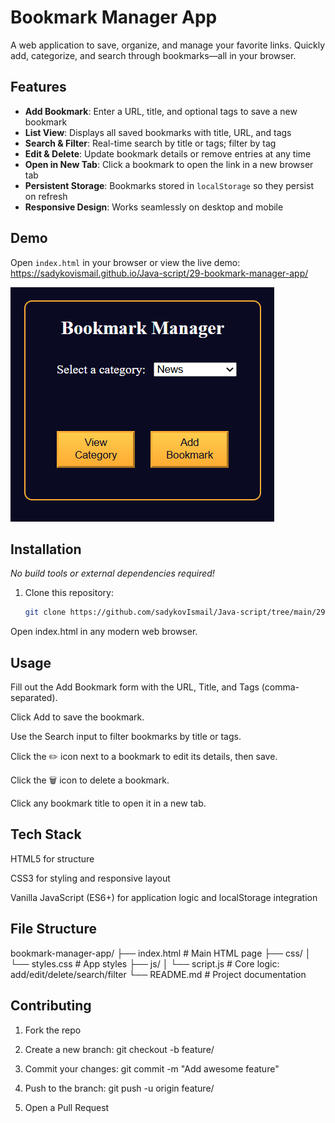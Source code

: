 # Bookmark Manager App

A web application to save, organize, and manage your favorite links. Quickly add, categorize, and search through bookmarks—all in your browser.

## Features

- **Add Bookmark**: Enter a URL, title, and optional tags to save a new bookmark  
- **List View**: Displays all saved bookmarks with title, URL, and tags  
- **Search & Filter**: Real-time search by title or tags; filter by tag  
- **Edit & Delete**: Update bookmark details or remove entries at any time  
- **Open in New Tab**: Click a bookmark to open the link in a new browser tab  
- **Persistent Storage**: Bookmarks stored in `localStorage` so they persist on refresh  
- **Responsive Design**: Works seamlessly on desktop and mobile  

## Demo

Open `index.html` in your browser or view the live demo:  
<https://sadykovismail.github.io/Java-script/29-bookmark-manager-app/>

![Screenshot of the Bookmark Manager App](./screenshot.png)

## Installation

_No build tools or external dependencies required!_

1. Clone this repository:  
   ```bash
   git clone https://github.com/sadykovIsmail/Java-script/tree/main/29-bookmark-manager-app
Open index.html in any modern web browser.

## Usage
Fill out the Add Bookmark form with the URL, Title, and Tags (comma-separated).

Click Add to save the bookmark.

Use the Search input to filter bookmarks by title or tags.

Click the ✏️ icon next to a bookmark to edit its details, then save.

Click the 🗑️ icon to delete a bookmark.

Click any bookmark title to open it in a new tab.

## Tech Stack
HTML5 for structure

CSS3 for styling and responsive layout

Vanilla JavaScript (ES6+) for application logic and localStorage integration

## File Structure

bookmark-manager-app/
├── index.html             # Main HTML page
├── css/
│   └── styles.css         # App styles
├── js/
│   └── script.js             # Core logic: add/edit/delete/search/filter
└── README.md              # Project documentation

## Contributing
1) Fork the repo

2) Create a new branch:
git checkout -b feature/<your-branch-name>

3) Commit your changes:
git commit -m "Add awesome feature"

4) Push to the branch:
git push -u origin feature/<your-branch-name>

5) Open a Pull Request